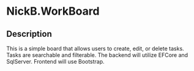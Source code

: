 # NickB.WorkBoard

## Description

This is a simple board that allows users to create, edit, or delete tasks. Tasks are searchable and filterable. The backend will utilize EFCore and SqlServer. Frontend will use Bootstrap.
